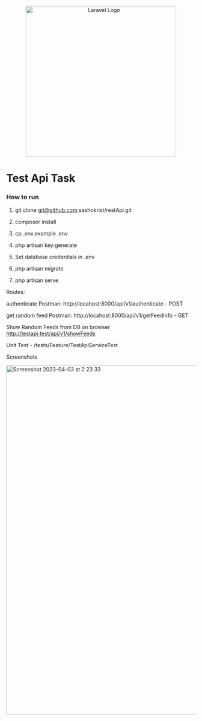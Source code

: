 <p align="center"><a href="https://laravel.com" target="_blank"><img src="https://raw.githubusercontent.com/laravel/art/master/logo-lockup/5%20SVG/2%20CMYK/1%20Full%20Color/laravel-logolockup-cmyk-red.svg" width="400" alt="Laravel Logo"></a></p>

<h1>Test Api Task</h1>

<h3>How to run</h3>

1. git clone git@github.com:sashokrist/restApi.git

2. composer install

3. cp .env.example .env

4. php artisan key:generate

5. Set database credentials in .env

6. php artisan migrate

7. php artisan serve

<p>Routes:

authenticate Postman: http://locahost:8000/api/v1/authenticate - POST


get random feed Postman: http://locahost:8000/api/v1/getFeedInfo - GET


Show Random Feeds from DB on browser http://testapi.test/api/v1/showFeeds

</p>

<p>Unit Test - /tests/Feature/TestApiServiceTest</p>

Screenshots

<img width="926" alt="Screenshot 2023-04-03 at 2 23 33" src="https://user-images.githubusercontent.com/11788009/229385389-ad886149-4e91-4b0c-91b1-6523c945b6dd.png">



